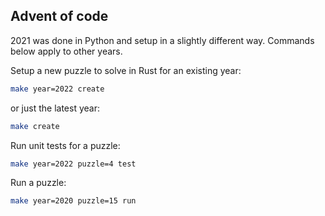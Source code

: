 ## Advent of code

2021 was done in Python and setup in a slightly different way. Commands below apply to other years.

Setup a new puzzle to solve in Rust for an existing year:

```bash
make year=2022 create
```

or just the latest year:

```bash
make create
```

Run unit tests for a puzzle:

```bash
make year=2022 puzzle=4 test
```

Run a puzzle:

```bash
make year=2020 puzzle=15 run
```
